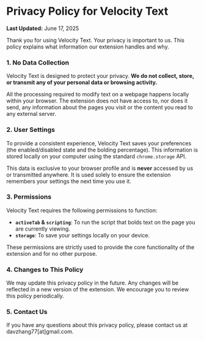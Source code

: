 # Privacy Policy for Velocity Text

**Last Updated:** June 17, 2025

Thank you for using Velocity Text. Your privacy is important to us. This policy explains what information our extension handles and why.

### 1. No Data Collection

Velocity Text is designed to protect your privacy. **We do not collect, store, or transmit any of your personal data or browsing activity.**

All the processing required to modify text on a webpage happens locally within your browser. The extension does not have access to, nor does it send, any information about the pages you visit or the content you read to any external server.

### 2. User Settings

To provide a consistent experience, Velocity Text saves your preferences (the enabled/disabled state and the bolding percentage). This information is stored locally on your computer using the standard `chrome.storage` API.

This data is exclusive to your browser profile and is **never** accessed by us or transmitted anywhere. It is used solely to ensure the extension remembers your settings the next time you use it.

### 3. Permissions

Velocity Text requires the following permissions to function:

* **`activeTab` & `scripting`**: To run the script that bolds text on the page you are currently viewing.
* **`storage`**: To save your settings locally on your device.

These permissions are strictly used to provide the core functionality of the extension and for no other purpose.

### 4. Changes to This Policy

We may update this privacy policy in the future. Any changes will be reflected in a new version of the extension. We encourage you to review this policy periodically.

### 5. Contact Us

If you have any questions about this privacy policy, please contact us at davzhang77[at]gmail.com.
